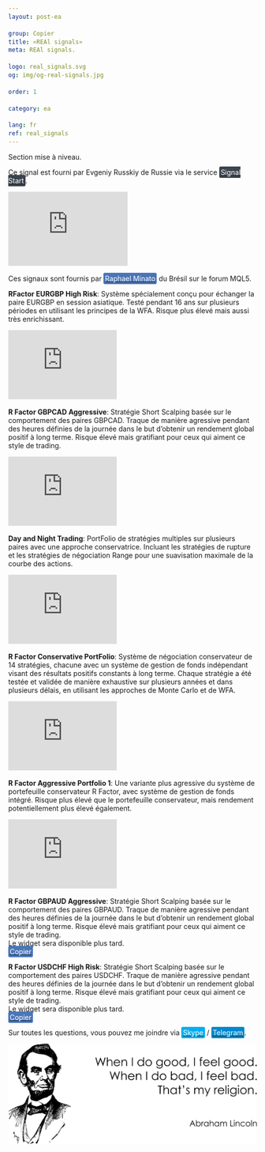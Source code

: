 ```yaml
---
layout: post-ea

group: Copier
title: «REAl signals»
meta: REAl signals.

logo: real_signals.svg
og: img/og-real-signals.jpg

order: 1

category: ea

lang: fr
ref: real_signals
---
```


Section mise à niveau.

Ce signal est fourni par Evgeniy Russkiy de Russie via le service <a href="https://www.signalstart.com/analysis/pipspool/50865" target="_blank"><span style="background-color:#3b434c; color:white; padding:3px; border-radius: 3px">Signal Start</span></a>.  
<iframe frameborder="0" width="242" height="150" src="https://www.signalstart.com/fr/widgets/1/50865?colors=578EBE,FFFFFF,004782"></iframe>

Ces signaux sont fournis par <a href="https://www.mql5.com/en/users/johnmacknamara" target="_blank"><span style="background-color:#4a76b8; color:white; padding:3px; border-radius: 3px">Raphael Minato</span></a> du Brésil sur le forum MQL5.

**RFactor EURGBP High Risk**: Système spécialement conçu pour échanger la paire EURGBP en session asiatique. Testé pendant 16 ans sur plusieurs périodes en utilisant les principes de la WFA. Risque plus élevé mais aussi très enrichissant.  
<iframe frameborder="0" width="220" height="140" src="https://www.mql5.com/en/signals/widget/signal/3ps8"></iframe>

**R Factor GBPCAD Aggressive**: Stratégie Short Scalping basée sur le comportement des paires GBPCAD. Traque de manière agressive pendant des heures définies de la journée dans le but d’obtenir un rendement global positif à long terme. Risque élevé mais gratifiant pour ceux qui aiment ce style de trading.  
<iframe frameborder="0" width="220" height="140" src="https://www.mql5.com/en/signals/widget/signal/3qz7"></iframe>

**Day and Night Trading**: PortFolio de stratégies multiples sur plusieurs paires avec une approche conservatrice. Incluant les stratégies de rupture et les stratégies de négociation Range pour une suavisation maximale de la courbe des actions.  
<iframe frameborder="0" width="220" height="140" src="https://www.mql5.com/en/signals/widget/signal/3ps9"></iframe>

**R Factor Conservative PortFolio**: Système de négociation conservateur de 14 stratégies, chacune avec un système de gestion de fonds indépendant visant des résultats positifs constants à long terme. Chaque stratégie a été testée et validée de manière exhaustive sur plusieurs années et dans plusieurs délais, en utilisant les approches de Monte Carlo et de WFA.  
<iframe frameborder="0" width="220" height="140" src="https://www.mql5.com/en/signals/widget/signal/3psa"></iframe>

**R Factor Aggressive Portfolio 1**: Une variante plus agressive du système de portefeuille conservateur R Factor, avec système de gestion de fonds intégré. Risque plus élevé que le portefeuille conservateur, mais rendement potentiellement plus élevé également.  
<iframe frameborder="0" width="220" height="140" src="https://www.mql5.com/en/signals/widget/signal/3psb"></iframe>

**R Factor GBPAUD Aggressive**: Stratégie Short Scalping basée sur le comportement des paires GBPAUD. Traque de manière agressive pendant des heures définies de la journée dans le but d’obtenir un rendement global positif à long terme. Risque élevé mais gratifiant pour ceux qui aiment ce style de trading.  
Le widget sera disponible plus tard.  
<a href="https://www.mql5.com/en/signals/477486" target="_blank"><span style="background-color:#4a76b8; color:white; padding:3px; border-radius: 3px">Copier</span></a>

**R Factor USDCHF High Risk**: Stratégie Short Scalping basée sur le comportement des paires USDCHF. Traque de manière agressive pendant des heures définies de la journée dans le but d’obtenir un rendement global positif à long terme. Risque élevé mais gratifiant pour ceux qui aiment ce style de trading.  
Le widget sera disponible plus tard.  
<a href="https://www.mql5.com/en/signals/530561" target="_blank"><span style="background-color:#4a76b8; color:white; padding:3px; border-radius: 3px">Copier</span></a>

Sur toutes les questions, vous pouvez me joindre via <a href="skype:chutkoy89?call" target="_blank"><span style="background-color:#00aff0; color:white; padding:3px; border-radius: 3px">Skype</span></a> / <a href="https://t.me/chutkoy" target="_blank"><span style="background-color:#0088cc; color:white; padding:3px; border-radius: 3px">Telegram</span></a>.

<a data-fancybox="gallery" href="/img/programming/Lincoln.png"><img src="/img/programming/Lincoln.png" alt=""></a>
